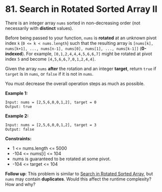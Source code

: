 # 81. Search in Rotated Sorted Array II

There is an integer array `nums` sorted in non-decreasing order (not necessarily with **distinct** values).

Before being passed to your function, `nums` is **rotated** at an unknown pivot index `k` (`0 <= k < nums.length`) such that the resulting array is `[nums[k], nums[k+1], ..., nums[n-1], nums[0], nums[1], ..., nums[k-1]]` (**0-indexed**). For example, `[0,1,2,4,4,4,5,6,6,7]` might be rotated at pivot index `5` and become `[4,5,6,6,7,0,1,2,4,4]`.

Given the array `nums` **after** the rotation and an integer **target**, return `true` if `target` is in `nums`, or `false` if it is not in `nums`.

You must decrease the overall operation steps as much as possible.

**Example 1:**
```
Input: nums = [2,5,6,0,0,1,2], target = 0
Output: true
```

**Example 2:**
```
Input: nums = [2,5,6,0,0,1,2], target = 3
Output: false
```

**Constraints:**
- 1 <= nums.length <= 5000
- -104 <= nums[i] <= 104
- nums is guaranteed to be rotated at some pivot.
- -104 <= target <= 104


**Follow up**: This problem is similar to [Search in Rotated Sorted Array](https://leetcode.com/problems/search-in-rotated-sorted-array/description/), but `nums` may contain **duplicates**. Would this affect the runtime complexity? How and why?